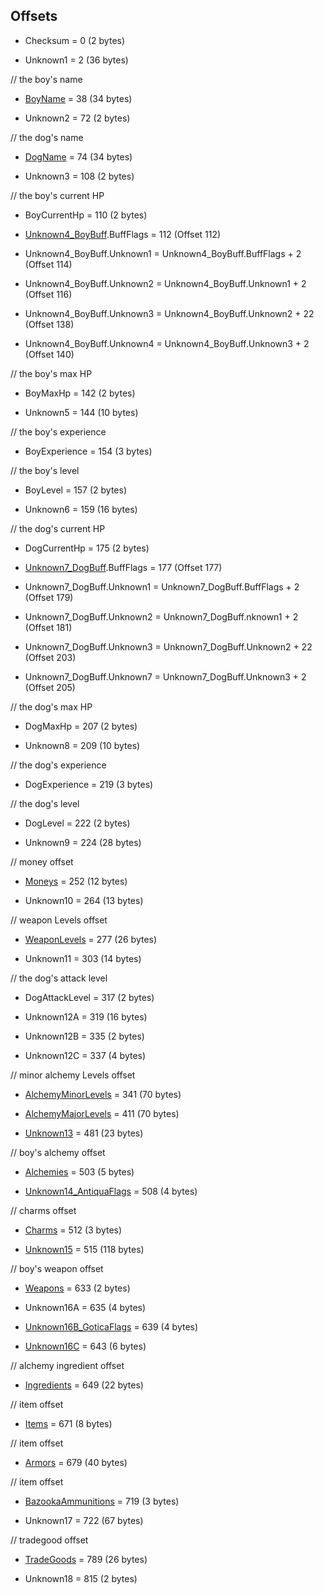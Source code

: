 ﻿## Offsets

* Checksum = 0 (2 bytes)

* Unknown1 = 2 (36 bytes)

// the boy's name
* [BoyName](Items/CharacterName.md) = 38 (34 bytes)

* Unknown2 = 72 (2 bytes)

// the dog's name
* [DogName](Items/CharacterName.md) = 74 (34 bytes)

* Unknown3 = 108 (2 bytes)

// the boy's current HP
* BoyCurrentHp = 110 (2 bytes)

* [Unknown4_BoyBuff](Items/CharacterBuff.md).BuffFlags = 112 (Offset 112)
* Unknown4_BoyBuff.Unknown1 = Unknown4_BoyBuff.BuffFlags + 2 (Offset 114)
* Unknown4_BoyBuff.Unknown2 = Unknown4_BoyBuff.Unknown1 + 2 (Offset 116)
* Unknown4_BoyBuff.Unknown3 = Unknown4_BoyBuff.Unknown2 + 22 (Offset 138)
* Unknown4_BoyBuff.Unknown4 = Unknown4_BoyBuff.Unknown3 + 2 (Offset 140)

// the boy's max HP
* BoyMaxHp = 142 (2 bytes)

* Unknown5 = 144 (10 bytes)

// the boy's experience
* BoyExperience = 154 (3 bytes)

// the boy's level
* BoyLevel = 157 (2 bytes)

* Unknown6 = 159 (16 bytes)

// the dog's current HP
* DogCurrentHp = 175 (2 bytes)

* [Unknown7_DogBuff](Items/CharacterBuff.md).BuffFlags = 177 (Offset 177)
* Unknown7_DogBuff.Unknown1 = Unknown7_DogBuff.BuffFlags + 2 (Offset 179)
* Unknown7_DogBuff.Unknown2 = Unknown7_DogBuff.nknown1 + 2 (Offset 181)
* Unknown7_DogBuff.Unknown3 = Unknown7_DogBuff.Unknown2 + 22 (Offset 203)
* Unknown7_DogBuff.Unknown7 = Unknown7_DogBuff.Unknown3 + 2 (Offset 205)

// the dog's max HP
* DogMaxHp = 207 (2 bytes)

* Unknown8 = 209 (10 bytes)

// the dog's experience
* DogExperience = 219 (3 bytes)

// the dog's level
* DogLevel = 222 (2 bytes)

* Unknown9 = 224 (28 bytes)

// money offset
* [Moneys](Items/Moneys.md) = 252 (12 bytes)

* Unknown10 = 264 (13 bytes)

// weapon Levels offset
* [WeaponLevels](Items/WeaponLevels.md) = 277 (26 bytes)

* Unknown11 = 303 (14 bytes)

// the dog's attack level
* DogAttackLevel = 317 (2 bytes)

* Unknown12A = 319 (16 bytes)
* Unknown12B = 335 (2 bytes)
* Unknown12C = 337 (4 bytes)

// minor alchemy Levels offset
* [AlchemyMinorLevels](Items/AlchemyMinorLevels.md) = 341 (70 bytes)

* [AlchemyMajorLevels](Items/AlchemyMajorLevels.md) = 411 (70 bytes)

* [Unknown13](Items/Unknown13.md) = 481 (23 bytes)

// boy's alchemy offset
* [Alchemies](Items/Alchemies.md) = 503 (5 bytes)

* [Unknown14_AntiquaFlags](Items/Enums/Unknown14_AntiquaFlags.md) = 508 (4 bytes) 

// charms offset
* [Charms](Items/Charms.md) = 512 (3 bytes)

* [Unknown15](Items/Unknown15.md) = 515 (118 bytes)

// boy's weapon offset
* [Weapons](Items/Weapons.md) = 633 (2 bytes)

* Unknown16A = 635 (4 bytes)
* [Unknown16B_GoticaFlags](Items/Enums/Unknown16B_GoticaFlags.md) = 639 (4 bytes)
* [Unknown16C](Items/Unknown16C.md) = 643 (6 bytes)

// alchemy ingredient offset
* [Ingredients](Items/Ingredients.md) = 649 (22 bytes)

// item offset
* [Items](Items/Items.md) = 671 (8 bytes)

// item offset
* [Armors](Items/Armors.md) = 679 (40 bytes)

// item offset
* [BazookaAmmunitions](Items/BazookaAmmunitions.md) = 719 (3 bytes)

* Unknown17 = 722 (67 bytes)

// tradegood offset
* [TradeGoods](Items/TradeGoods.md) = 789 (26 bytes)

* Unknown18 = 815 (2 bytes)
